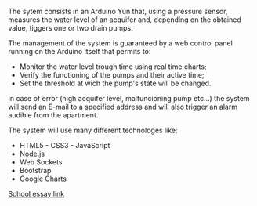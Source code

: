 The sytem consists in an Arduino Yún that, using a pressure sensor, measures the water level of an acquifer and, depending on the obtained value, tiggers one or two drain pumps.

The management of the system is guaranteed by a web control panel running on the Arduino itself that permits to:

* Monitor the water level trough time using real time charts;
* Verify the functioning of the pumps and their active time;
* Set the threshold at wich the pump's state will be changed.

In case of error (high acquifer level, malfuncioning pump etc...) the system will send an E-mail to a specified address and will also trigger an alarm audible from the apartment.

The system will use many different technologes like:

* HTML5 - CSS3 - JavaScript
* Node.js
* Web Sockets
* Bootstrap
* Google Charts

[School essay link](http://tesine.marconirovereto.it/dettagli.html?2016.5BI.3)
